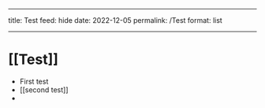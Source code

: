 
---

title: Test
feed: hide
date: 2022-12-05
permalink: /Test
format: list

---

# [[Test]]



- First test
- [[second test]]
- 


